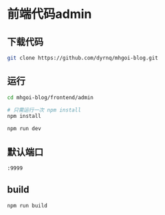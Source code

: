 
# 前端代码admin

## 下载代码

```bash
git clone https://github.com/dyrnq/mhgoi-blog.git
```

## 运行

```bash
cd mhgoi-blog/frontend/admin

# 只需运行一次 npm install
npm install

npm run dev
```

## 默认端口

```bash
:9999
```

## build

```bash
npm run build
```
